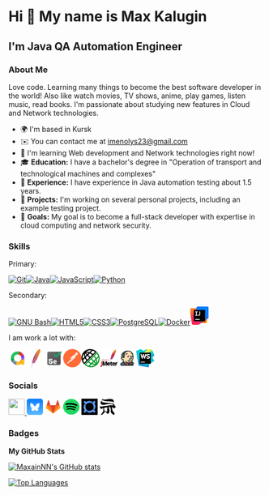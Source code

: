 Hi 👋 My name is Max Kalugin
============================

I'm Java QA Automation Engineer
------------------

### About Me

Love code. Learning many things to become the best software developer in the world! Also like watch movies, TV shows, anime, play games, listen music, read books. I'm passionate about studying new features in Cloud and Network technologies.

- 🌍  I'm based in Kursk
- ✉️  You can contact me at [imenolys23@gmail.com](mailto:imenolys23@gmail.com)
- 🧠  I'm learning Web development and Network technologies right now!
- 🎓 **Education:** I have a bachelor's degree in "Operation of transport and technological machines and complexes"
- 💼 **Experience:** I have experience in Java automation testing about 1.5 years.
- 🚀 **Projects:** I'm working on several personal projects, including an example testing project.
- 🌱 **Goals:** My goal is to become a full-stack developer with expertise in cloud computing and network security.

### Skills

<p align="left">
  
  Primary:
  
<a href="https://git-scm.com/" target="_blank" rel="noreferrer"><img src="https://raw.githubusercontent.com/danielcranney/readme-generator/main/public/icons/skills/git-colored.svg" width="36" height="36" alt="Git" /></a><a href="https://www.oracle.com/java/" target="_blank" rel="noreferrer"><img src="https://raw.githubusercontent.com/danielcranney/readme-generator/main/public/icons/skills/java-colored.svg" width="36" height="36" alt="Java" /></a><a href="https://developer.mozilla.org/en-US/docs/Web/JavaScript" target="_blank" rel="noreferrer"><img src="https://raw.githubusercontent.com/danielcranney/readme-generator/main/public/icons/skills/javascript-colored.svg" width="36" height="36" alt="JavaScript" /></a><a href="https://www.python.org/" target="_blank" rel="noreferrer"><img src="https://raw.githubusercontent.com/danielcranney/readme-generator/main/public/icons/skills/python-colored.svg" width="36" height="36" alt="Python" /></a>

  Secondary:
  
  <a href="https://www.gnu.org/software/bash/" target="_blank" rel="noreferrer"><img src="https://raw.githubusercontent.com/danielcranney/readme-generator/main/public/icons/skills/gnubash.svg" width="36" height="36" alt="GNU Bash" /></a><a href="https://developer.mozilla.org/en-US/docs/Glossary/HTML5" target="_blank" rel="noreferrer"><img src="https://raw.githubusercontent.com/danielcranney/readme-generator/main/public/icons/skills/html5-colored.svg" width="36" height="36" alt="HTML5" /></a><a href="https://www.w3.org/TR/CSS/#css" target="_blank" rel="noreferrer"><img src="https://raw.githubusercontent.com/danielcranney/readme-generator/main/public/icons/skills/css3-colored.svg" width="36" height="36" alt="CSS3" /></a><a href="https://www.postgresql.org/" target="_blank" rel="noreferrer"><img src="https://raw.githubusercontent.com/danielcranney/readme-generator/main/public/icons/skills/postgresql-colored.svg" width="36" height="36" alt="PostgreSQL" /></a><a href="https://www.docker.com/" target="_blank" rel="noreferrer"><img src="https://raw.githubusercontent.com/danielcranney/readme-generator/main/public/icons/skills/docker-colored.svg" width="36" height="36" alt="Docker" /></a><a href="https://www.jetbrains.com/idea/" target="_blank" rel="noreferrer"><img src="images/idea_icon.png" width="36" height="36" alt="Idea" /></a>

  I am work a lot with:

  <a href="https://allurereport.org/" target="_blank" rel="noreferrer"><img src="images/allure_icon.png" width="36" height="36" alt="Allure" /></a><a href="https://maven.apache.org/" target="_blank" rel="noreferrer"><img src="images/icons8-maven.png" width="36" height="36" alt="Maven" /></a><a href="https://www.selenium.dev/" target="_blank" rel="noreferrer"><img src="images/icons8-selenium-48.png" width="36" height="36" alt="Selenium" /></a><a href="https://www.postman.com/" target="_blank" rel="noreferrer"><img src="images/postman_icon.svg" width="36" height="36" alt="Postman" /></a><a href="https://rest-assured.io/" target="_blank" rel="noreferrer"><img src="images/restassured_icon.png" width="36" height="36" alt="RestAssured" /></a><a href="https://jmeter.apache.org/" target="_blank" rel="noreferrer"><img src="images/jmeter_icon.png" width="36" height="36" alt="Jmeter" /></a><a href="https://www.jenkins.io/" target="_blank" rel="noreferrer"><img src="images/jenkins_icon.png" width="36" height="36" alt="Jenkins" /></a><a href="https://www.jetbrains.com/webstorm/" target="_blank" rel="noreferrer"><img src="images/webst_icon_1.png" width="36" height="36" alt="Webstorm" /></a>
  
</p>

### Socials

<p align="left"> <a href="https://www.github.com/MaxainNN" target="_blank" rel="noreferrer"> <picture> <source media="(prefers-color-scheme: dark)" srcset="https://raw.githubusercontent.com/danielcranney/readme-generator/main/public/icons/socials/github-dark.svg" /> <source media="(prefers-color-scheme: light)" srcset="https://raw.githubusercontent.com/danielcranney/readme-generator/main/public/icons/socials/github.svg" /> <img src="https://raw.githubusercontent.com/danielcranney/readme-generator/main/public/icons/socials/github.svg" width="32" height="32" /> </picture> </a> <a href="https://bsky.app/profile/maxain.bsky.social" target="_blank" rel="noreferrer"><img src="images/bluesky_icon.webp" width="32" height="32" alt="Bluesky"></a> <a href="https://gitlab.com/MaxainNN" target="_blank" rel="noreferrer"><img src="images/gitlab_icon.webp" width="32" height="32" alt="Gitlab"></a> <a href="https://open.spotify.com/user/31ytrz4yuqfh6tzmh47qeop2sjky" target="_blank" rel="noreferrer"><img src="images/spotify_icon.png" width="32" height="32" alt="Spotify"></a> <a href="https://bastyon.com/maxain" target="_blank" rel="noreferrer"><img src="images/bastyon_icon.jpg" width="32" height="32" alt="Bastyon"></a> <a href="https://shikimori.one/IMax-kun" target="_blank" rel="noreferrer"><img src="images/shikimori-icon.png" width="32" height="32" alt="Shikimori"></a> </p>

### Badges

<b>My GitHub Stats</b>

<a href="http://www.github.com/MaxainNN"><img src="https://github-readme-stats.vercel.app/api?username=MaxainNN&show_icons=true&hide=&count_private=true&title_color=ef4444&text_color=ffffff&icon_color=ef4444&bg_color=0f172a&hide_border=true&show_icons=true" alt="MaxainNN's GitHub stats" /></a>

<a href="https://github.com/MaxainNN" align="left"><img src="https://github-readme-stats.vercel.app/api/top-langs/?username=MaxainNN&langs_count=10&title_color=ef4444&text_color=ffffff&icon_color=ef4444&bg_color=0f172a&hide_border=true&locale=en&custom_title=Top%20%Languages" alt="Top Languages" /></a>
